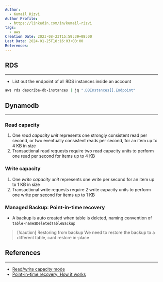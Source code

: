 ```yaml
---
Author:
  - Kumail Rizvi
Author Profile:
  - https://linkedin.com/in/kumail-rizvi
tags:
  - aws
Creation Date: 2023-08-23T15:59:39+08:00
Last Date: 2024-01-25T18:16:03+08:00
References:
---
```

## RDS
---
- List out the endpoint of all RDS instances inside an account
```bash
aws rds describe-db-instances | jq ".DBInstances[].Endpoint"
```

## Dynamodb
---
### Read capacity
1. One _read capacity unit_ represents one strongly consistent read per second, or two eventually consistent reads per second, for an item up to 4 KB in size
2. Transactional read requests require two read capacity units to perform one read per second for items up to 4 KB

### Write capacity
1. One _write capacity unit_ represents one write per second for an item up to 1 KB in size
2. Transactional write requests require 2 write capacity units to perform one write per second for items up to 1 KB

### Managed Backup: Point-in-time recovery
- A backup is auto created when table is deleted, naming convention of ``table-name$DeletedTableBackup``

>[!caution] Restoring from backup
>We need to restore the backup to a different table, cant restore in-place

## References
---
- [Read/write capacity mode](https://docs.aws.amazon.com/pdfs/amazondynamodb/latest/developerguide/dynamodb-dg.pdf#HowItWorks.ReadWriteCapacityMode)
- [Point-in-time recovery: How it works](https://docs.aws.amazon.com/amazondynamodb/latest/developerguide/PointInTimeRecovery_Howitworks.html?icmpid=docs_dynamodb_help_panel_hp_pitr)